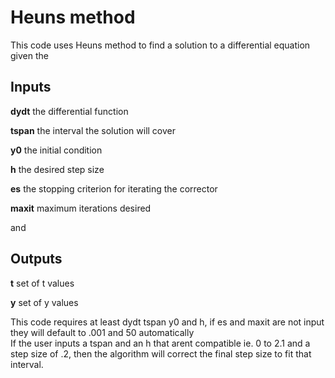 # Heuns method  
This code uses Heuns method to find a solution to a differential equation given the  
## Inputs  

**dydt** the differential function  

**tspan** the interval the solution will cover  

**y0** the initial condition  

**h** the desired step size  

**es** the stopping criterion for iterating the corrector  

**maxit** maximum iterations desired  

and  
## Outputs  

**t** set of t values  

**y** set of y values  

This code requires at least dydt tspan y0 and h, if es and maxit are not input they will default to .001 and 50 automatically  
If the user inputs a tspan and an h that arent compatible ie. 0 to 2.1 and a step size of .2, then the algorithm will correct the final step size to fit that interval.
